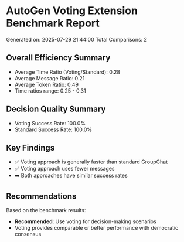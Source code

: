 # AutoGen Voting Extension Benchmark Report
Generated on: 2025-07-29 21:44:00
Total Comparisons: 2

## Overall Efficiency Summary
- Average Time Ratio (Voting/Standard): 0.28
- Average Message Ratio: 0.21
- Average Token Ratio: 0.49
- Time ratios range: 0.25 - 0.31

## Decision Quality Summary
- Voting Success Rate: 100.0%
- Standard Success Rate: 100.0%

## Key Findings
- ✅ Voting approach is generally faster than standard GroupChat
- ✅ Voting approach uses fewer messages
- ➡️ Both approaches have similar success rates

## Recommendations
Based on the benchmark results:

- **Recommended**: Use voting for decision-making scenarios
- Voting provides comparable or better performance with democratic consensus
